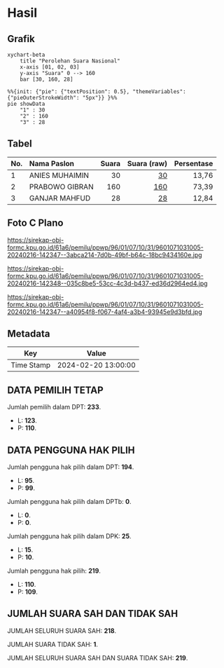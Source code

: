 # Hasil

## Grafik

```mermaid
xychart-beta
    title "Perolehan Suara Nasional"
    x-axis [01, 02, 03]
    y-axis "Suara" 0 --> 160
    bar [30, 160, 28]
```

```mermaid
%%{init: {"pie": {"textPosition": 0.5}, "themeVariables": {"pieOuterStrokeWidth": "5px"}} }%%
pie showData
    "1" : 30
    "2" : 160
    "3" : 28
```

## Tabel

| No. | Nama Paslon    | Suara | Suara (raw) | Persentase |
|:--- |:-------------- | -----:| -----------:| ----------:|
| 1   | ANIES MUHAIMIN | 30    | [30][p-1]   | 13,76      |
| 2   | PRABOWO GIBRAN | 160   | [160][p-2]  | 73,39      |
| 3   | GANJAR MAHFUD  | 28    | [28][p-3]   | 12,84      |


[p-1]: https://github.com/gigit-pemilu/pemilu-2024/blob/main/pilpres/hitung-suara/sub/96-papua-barat-daya/sub/01-sorong/sub/07-aimas/sub/1031-malasom/sub/005-tps/sub/paslon-1.txt
[p-2]: https://github.com/gigit-pemilu/pemilu-2024/blob/main/pilpres/hitung-suara/sub/96-papua-barat-daya/sub/01-sorong/sub/07-aimas/sub/1031-malasom/sub/005-tps/sub/paslon-2.txt
[p-3]: https://github.com/gigit-pemilu/pemilu-2024/blob/main/pilpres/hitung-suara/sub/96-papua-barat-daya/sub/01-sorong/sub/07-aimas/sub/1031-malasom/sub/005-tps/sub/paslon-3.txt

## Foto C Plano

https://sirekap-obj-formc.kpu.go.id/61a6/pemilu/ppwp/96/01/07/10/31/9601071031005-20240216-142347--3abca214-7d0b-49bf-b64c-18bc9434160e.jpg

https://sirekap-obj-formc.kpu.go.id/61a6/pemilu/ppwp/96/01/07/10/31/9601071031005-20240216-142348--035c8be5-53cc-4c3d-b437-ed36d2964ed4.jpg

https://sirekap-obj-formc.kpu.go.id/61a6/pemilu/ppwp/96/01/07/10/31/9601071031005-20240216-142347--a40954f8-f067-4af4-a3b4-93945e9d3bfd.jpg


## Metadata

| Key        | Value               |
| ---------- | ------------------- |
| Time Stamp | 2024-02-20 13:00:00 |


## DATA PEMILIH TETAP

Jumlah pemilih dalam DPT: **233**.
 * L: **123**.
 * P: **110**.

## DATA PENGGUNA HAK PILIH

Jumlah pengguna hak pilih dalam DPT: **194**.
 * L: **95**.
 * P: **99**.

Jumlah pengguna hak pilih dalam DPTb: **0**.
 * L: **0**.
 * P: **0**.

Jumlah pengguna hak pilih dalam DPK: **25**.
 * L: **15**.
 * P: **10**.

Jumlah pengguna hak pilih: **219**.
 * L: **110**.
 * P: **109**.

## JUMLAH SUARA SAH DAN TIDAK SAH

JUMLAH SELURUH SUARA SAH: **218**.

JUMLAH SUARA TIDAK SAH: **1**.

JUMLAH SELURUH SUARA SAH DAN SUARA TIDAK SAH: **219**.


